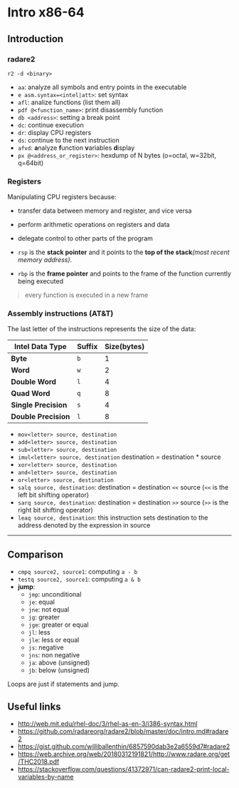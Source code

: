 # Intro x86-64

## Introduction

### radare2

`r2 -d <binary>`

- `aa`: analyze all symbols and entry points in the executable 
- `e asm.syntax=<intel|att>`: set syntax
- `afl`: analize functions (list them all)
- `pdf @<function_name>`: print disassembly function
- `db <address>`: setting a break point
- `dc`: continue execution
- `dr`: display CPU registers
- `ds`: continue to the next instruction
- `afvd`: **a**nalyze **f**unction **v**ariables **d**isplay
- `px @<address_or_register>`: hexdump of N bytes (o=octal, w=32bit, q=64bit)

### Registers

Manipulating CPU registers because:

- transfer data between memory and register, and vice versa
- perform arithmetic operations on registers and data
- delegate control to other parts of the program

- `rsp` is the **stack pointer** and it points to the **top of the stack**_(most recent memory address)_.
- `rbp` is the **frame pointer** and points to the frame of the function currently being executed

> every function is executed in a new frame

### Assembly instructions (AT&T)

The last letter of the instructions represents the size of the data:

Intel Data Type      | Suffix | Size(bytes) |
---------------------|--------|-------------|
**Byte**             | `b`    | 1           |
**Word**             | `w`    | 2           |
**Double Word**      | `l`    | 4           |
**Quad Word**        | `q`    | 8           |
**Single Precision** | `s`    | 4           |
**Double Precision** | `l`    | 8           |

- `mov<letter> source, destination`
- `add<letter> source, destination`
- `sub<letter> source, destination`
- `imul<letter> source, destination` destination = destination * source
- `xor<letter> source, destination`
- `and<letter> source, destination`
- `or<letter> source, destination`
- `salq source, destination`: destination = destination `<<` source (`<<` is the left bit shifting operator)
- `sarq source, destination`: destination = destination `>>` source (`>>` is the right bit shifting operator)
- `leaq source, destination`: this instruction sets destination to the address denoted by the expression in source

___

## Comparison

- `cmpq source2, source1`: computing `a - b`
- `testq source2, source1`: computing `a & b`
- **jump**: 
    + `jmp`: unconditional
    + `je`: equal
    + `jne`: not equal
    + `jg`: greater 
    + `jge`: greater or equal
    + `jl`: less
    + `jle`: less or equal
    + `js`: negative
    + `jns`: non negative
    + `ja`: above (unsigned)
    + `jb`: below (unsigned)

Loops are just if statements and jump.

## Useful links

- <http://web.mit.edu/rhel-doc/3/rhel-as-en-3/i386-syntax.html>
- <https://github.com/radareorg/radare2/blob/master/doc/intro.md#radare2>
- <https://gist.github.com/williballenthin/6857590dab3e2a6559d7#radare2>
- <https://web.archive.org/web/20180312191821/http://www.radare.org/get/THC2018.pdf>
- <https://stackoverflow.com/questions/41372971/can-radare2-print-local-variables-by-name>